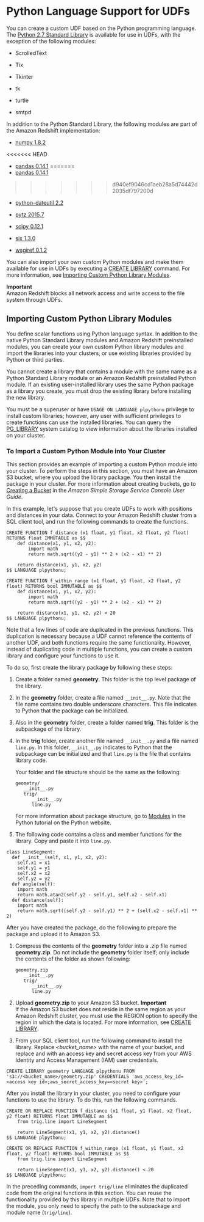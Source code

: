 # Python Language Support for UDFs<a name="udf-python-language-support"></a>

You can create a custom UDF based on the Python programming language\. The [Python 2\.7 Standard Library](https://docs.python.org/2/library/index.html) is available for use in UDFs, with the exception of the following modules:

+ ScrolledText

+ Tix

+ Tkinter

+ tk

+ turtle

+ smtpd

In addition to the Python Standard Library, the following modules are part of the Amazon Redshift implementation:

+ [numpy 1\.8\.2](http://www.numpy.org/)

<<<<<<< HEAD
+ [pandas 0\.14\.1](https://pandas.pydata.org/)
=======
+ [pandas 0\.14\.1](http://pandas.pydata.org/)
>>>>>>> d940ef9046cd1aeb28a5d74442d2035df797200d

+ [python\-dateutil 2\.2](https://dateutil.readthedocs.org/en/latest/)

+ [pytz 2015\.7](https://pypi.python.org/pypi/pytz/)

+ [scipy 0\.12\.1](https://www.scipy.org/)

+ [six 1\.3\.0](https://pythonhosted.org/six/)

+ [wsgiref 0\.1\.2](https://pypi.python.org/pypi/wsgiref)

You can also import your own custom Python modules and make them available for use in UDFs by executing a [CREATE LIBRARY](r_CREATE_LIBRARY.md) command\. For more information, see [Importing Custom Python Library Modules](#udf-importing-custom-python-library-modules)\.

**Important**  
Amazon Redshift blocks all network access and write access to the file system through UDFs\.

## Importing Custom Python Library Modules<a name="udf-importing-custom-python-library-modules"></a>

You define scalar functions using Python language syntax\. In addition to the native Python Standard Library modules and Amazon Redshift preinstalled modules, you can create your own custom Python library modules and import the libraries into your clusters, or use existing libraries provided by Python or third parties\. 

You cannot create a library that contains a module with the same name as a Python Standard Library module or an Amazon Redshift preinstalled Python module\. If an existing user\-installed library uses the same Python package as a library you create, you must drop the existing library before installing the new library\. 

You must be a superuser or have `USAGE ON LANGUAGE plpythonu` privilege to install custom libraries; however, any user with sufficient privileges to create functions can use the installed libraries\. You can query the [PG\_LIBRARY](r_PG_LIBRARY.md) system catalog to view information about the libraries installed on your cluster\.

### To Import a Custom Python Module into Your Cluster<a name="udf-import-custom-python-module-procedure"></a>

This section provides an example of importing a custom Python module into your cluster\. To perform the steps in this section, you must have an Amazon S3 bucket, where you upload the library package\. You then install the package in your cluster\. For more information about creating buckets, go to [ Creating a Bucket](http://docs.aws.amazon.com/AmazonS3/latest/user-guide/CreatingaBucket.html) in the *Amazon Simple Storage Service Console User Guide*\.

In this example, let's suppose that you create UDFs to work with positions and distances in your data\. Connect to your Amazon Redshift cluster from a SQL client tool, and run the following commands to create the functions\. 

```
CREATE FUNCTION f_distance (x1 float, y1 float, x2 float, y2 float) RETURNS float IMMUTABLE as $$
    def distance(x1, y1, x2, y2):
        import math
        return math.sqrt((y2 - y1) ** 2 + (x2 - x1) ** 2)
 
    return distance(x1, y1, x2, y2)
$$ LANGUAGE plpythonu;
 
CREATE FUNCTION f_within_range (x1 float, y1 float, x2 float, y2 float) RETURNS bool IMMUTABLE as $$ 
    def distance(x1, y1, x2, y2):
        import math
        return math.sqrt((y2 - y1) ** 2 + (x2 - x1) ** 2)
 
    return distance(x1, y1, x2, y2) < 20
$$ LANGUAGE plpythonu;
```

Note that a few lines of code are duplicated in the previous functions\. This duplication is necessary because a UDF cannot reference the contents of another UDF, and both functions require the same functionality\. However, instead of duplicating code in multiple functions, you can create a custom library and configure your functions to use it\. 

To do so, first create the library package by following these steps: 

1. Create a folder named **geometry**\. This folder is the top level package of the library\.

1. In the **geometry** folder, create a file named `__init__.py`\. Note that the file name contains two double underscore characters\. This file indicates to Python that the package can be initialized\.

1. Also in the **geometry** folder, create a folder named **trig**\. This folder is the subpackage of the library\.

1. In the **trig** folder, create another file named `__init__.py` and a file named `line.py`\. In this folder, `__init__.py` indicates to Python that the subpackage can be initialized and that `line.py` is the file that contains library code\.

   Your folder and file structure should be the same as the following: 

   ```
   geometry/
      __init__.py
      trig/
         __init__.py
         line.py
   ```

    For more information about package structure, go to [ Modules](https://docs.python.org/2/tutorial/modules.html) in the Python tutorial on the Python website\. 

1.  The following code contains a class and member functions for the library\. Copy and paste it into `line.py`\. 

   ```
   class LineSegment:
     def __init__(self, x1, y1, x2, y2):
       self.x1 = x1
       self.y1 = y1
       self.x2 = x2
       self.y2 = y2
     def angle(self):
       import math
       return math.atan2(self.y2 - self.y1, self.x2 - self.x1)
     def distance(self):
       import math
       return math.sqrt((self.y2 - self.y1) ** 2 + (self.x2 - self.x1) ** 2)
   ```

 After you have created the package, do the following to prepare the package and upload it to Amazon S3\. 

1. Compress the contents of the **geometry** folder into a \.zip file named **geometry\.zip**\. Do not include the **geometry** folder itself; only include the contents of the folder as shown following: 

   ```
   geometry.zip
      __init__.py
      trig/
         __init__.py
         line.py
   ```

1. Upload **geometry\.zip** to your Amazon S3 bucket\.
**Important**  
 If the Amazon S3 bucket does not reside in the same region as your Amazon Redshift cluster, you must use the REGION option to specify the region in which the data is located\. For more information, see [CREATE LIBRARY](r_CREATE_LIBRARY.md)\.

1.  From your SQL client tool, run the following command to install the library\. Replace *<bucket\_name>* with the name of your bucket, and replace *<access key id>* and *<secret key>* with an access key and secret access key from your AWS Identity and Access Management \(IAM\) user credentials\. 

   ```
   CREATE LIBRARY geometry LANGUAGE plpythonu FROM 's3://<bucket_name>/geometry.zip' CREDENTIALS 'aws_access_key_id=<access key id>;aws_secret_access_key=<secret key>';
   ```

 After you install the library in your cluster, you need to configure your functions to use the library\. To do this, run the following commands\. 

```
CREATE OR REPLACE FUNCTION f_distance (x1 float, y1 float, x2 float, y2 float) RETURNS float IMMUTABLE as $$ 
    from trig.line import LineSegment
 
    return LineSegment(x1, y1, x2, y2).distance()
$$ LANGUAGE plpythonu;
 
CREATE OR REPLACE FUNCTION f_within_range (x1 float, y1 float, x2 float, y2 float) RETURNS bool IMMUTABLE as $$ 
    from trig.line import LineSegment
 
    return LineSegment(x1, y1, x2, y2).distance() < 20
$$ LANGUAGE plpythonu;
```

In the preceding commands, `import trig/line` eliminates the duplicated code from the original functions in this section\. You can reuse the functionality provided by this library in multiple UDFs\. Note that to import the module, you only need to specify the path to the subpackage and module name \(`trig/line`\)\. 